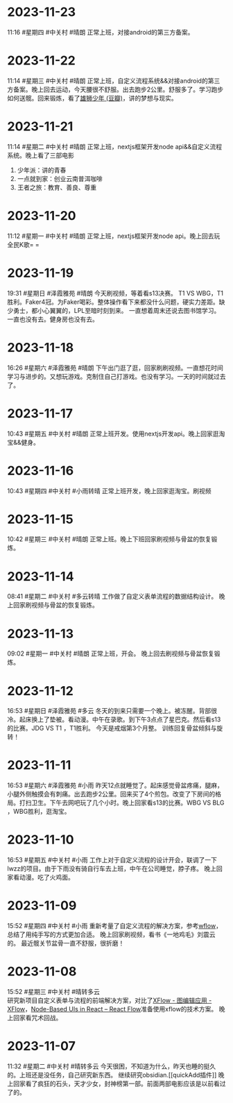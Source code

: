 # 2023-11-23
11:16
#星期四 #中关村 #晴朗
正常上班，对接android的第三方备案。
# 2023-11-22
11:14
#星期三 #中关村 #晴朗 
正常上班，自定义流程系统&&对接android的第三方备案。晚上回去运动，今天腰很不舒服。出去跑步2公里。舒服多了。学习跑步如何送髋。回来锻炼，看了[雄狮少年 (豆瓣)](https://movie.douban.com/subject/35144311/)，讲的梦想与现实。

# 2023-11-21
11:14
#星期二 #中关村 #晴朗 
正常上班，nextjs框架开发node api&&自定义流程系统。晚上看了三部电影
1. 少年派：讲的青春
2. 一点就到家：创业云南普洱咖啡
3. 王者之旅：教育、善良、尊重
# 2023-11-20
11:12
#星期一 #中关村 #晴朗
正常上班，nextjs框架开发node api。晚上回去玩全民K歌= =
# 2023-11-19
19:31
#星期日 #泽霞雅苑 #晴朗
今天刷视频，等着看s13决赛。
T1 VS WBG，T1胜利。Faker4冠。为Faker喝彩。整体操作看下来都没什么问题，硬实力差距。缺少勇士，都小心翼翼的，LPL至暗时刻到来。
一直想着周末还说去图书馆学习。一直也没有去。健身房也没有去。

# 2023-11-18
16:26
#星期六 #泽霞雅苑 #晴朗
下午出门逛了逛，回家刷刷视频。一直想花时间学习与进步的。又想玩游戏。克制住自己打游戏。也没有学习。一天的时间就过去了。

# 2023-11-17
10:43
#星期五 #中关村 #晴朗
正常上班开发。使用nextjs开发api。晚上回家逛淘宝&&健身。

# 2023-11-16
10:43
#星期四 #中关村 #小雨转晴
正常上班开发，晚上回家逛淘宝。刷视频

# 2023-11-15
10:42
#星期三 #中关村  #晴朗 
正常上班。晚上下班回家刷视频与骨盆的恢复锻炼。
# 2023-11-14
08:41
#星期二 #中关村  #多云转晴
工作做了自定义表单流程的数据结构设计。
晚上回家刷视频与骨盆的恢复锻炼。

# 2023-11-13
09:02
#星期一 #中关村 #晴朗
正常上班，开会。
晚上回去刷视频与骨盆恢复锻炼。

# 2023-11-12
16:53
#星期日 #泽霞雅苑 #多云 
冬天的到来只需要一个晚上。被冻醒。背部很冷。起床换上了垫被。看动漫。中午在录歌。到下午3点点了星巴克。然后看s13的比赛。JDG VS T1  ，T1胜利。
今天是戒烟第3个月整。
训练回复骨盆倾斜与旋转！

# 2023-11-11
16:53
#星期六 #泽霞雅苑 #小雨 
昨天12点就睡觉了。起床感觉骨盆疼痛，腿麻，小腿外侧触摸会有刺痛。出去跑步2公里。回来买了4个煎包。改变了下房间的格局。打扫卫生。下午去网吧玩了几个小时。晚上回家看s13的比赛。WBG VS BLG ，WBG胜利，逛淘宝。

# 2023-11-10
16:53
#星期五 #中关村 #小雨 
工作上对于自定义流程的设计开会，联调了一下lwzz的项目。由于下雨没有骑自行车去上班，中午在公司睡觉，脖子疼。
晚上回家看动漫。吃了火鸡面。
# 2023-11-09
15:52
#星期四 #中关村 #小雨
重新考量了自定义流程的解决方案，参考[wflow](http://wflow.willianfu.top/)，总结了用纯手写的方式更加合适。
晚上回家刷视频，看书《一地鸡毛》刘震云的。
最近髋关节盆骨一直不舒服，很折磨！

# 2023-11-08
15:52
#星期三 #中关村 #晴转多云  
研究新项目自定义表单与流程的前端解决方案，对比了[XFlow - 图编辑应用 - XFlow](https://xflow.antv.vision/)，[Node-Based UIs in React – React Flow](https://reactflow.dev/)准备使用xflow的技术方案。
晚上回家看咒术回战。

# 2023-11-07
11:32
#星期二 #中关村 #晴转多云
今天很困，不知道为什么，昨天也睡的挺久的。上班还是没任务，自己研究新东西。
继续研究obsidian.[[quickAdd插件]]
晚上回家看了疯狂的石头，天才少女，封神榜第一部。前面两部电影应该是以前看过了的。